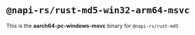 # `@napi-rs/rust-md5-win32-arm64-msvc`

This is the **aarch64-pc-windows-msvc** binary for `@napi-rs/rust-md5`
